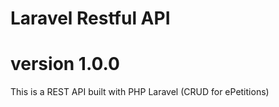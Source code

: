 # Laravel Restful API
# version 1.0.0
This is a REST API built with PHP Laravel 
(CRUD for ePetitions)
